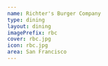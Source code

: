 ```yaml
---
name: Richter's Burger Company
type: dining
layout: dining 
imagePrefix: rbc
cover: rbc.jpg
icon: rbc.jpg
area: San Francisco
---
```


